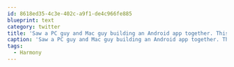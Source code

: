 ```yaml
---
id: 8618ed35-4c3e-402c-a9f1-de4c966fe885
blueprint: text
category: twitter
title: 'Saw a PC guy and Mac guy building an Android app together. This pleases me #Harmony'
caption: 'Saw a PC guy and Mac guy building an Android app together. This pleases me <span class="hashtag hashtag_local">#<a href="http://tweettemp.darylchymko.ca/?tag=harmony">Harmony</a>'
tags:
  - Harmony
---
```


